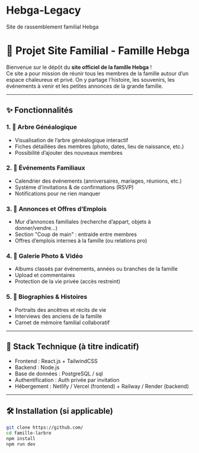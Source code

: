 # Hebga-Legacy
Site de rassemblement familial Hebga 
# 🌳 Projet Site Familial - Famille Hebga 

Bienvenue sur le dépôt du **site officiel de la famille Hebga** !  
Ce site a pour mission de réunir tous les membres de la famille autour d’un espace chaleureux et privé. On y partage l'histoire, les souvenirs, les événements à venir et les petites annonces de la grande famille.

---

## ✨ Fonctionnalités

### 1. 🌳 Arbre Généalogique
- Visualisation de l’arbre généalogique interactif
- Fiches détaillées des membres (photo, dates, lieu de naissance, etc.)
- Possibilité d’ajouter des nouveaux membres

### 2. 🎉 Événements Familiaux
- Calendrier des événements (anniversaires, mariages, réunions, etc.)
- Système d'invitations & de confirmations (RSVP)
- Notifications pour ne rien manquer

### 3. 📢 Annonces et Offres d’Emplois
- Mur d’annonces familiales (recherche d’appart, objets à donner/vendre…)
- Section "Coup de main" : entraide entre membres
- Offres d’emplois internes à la famille (ou relations pro)

### 4. 📸 Galerie Photo & Vidéo
- Albums classés par événements, années ou branches de la famille
- Upload et commentaires
- Protection de la vie privée (accès restreint)

### 5. 🧬 Biographies & Histoires
- Portraits des ancêtres et récits de vie
- Interviews des anciens de la famille
- Carnet de mémoire familial collaboratif

---

## 🧱 Stack Technique (à titre indicatif)

- Frontend : React.js + TailwindCSS
- Backend : Node.js
- Base de données : PostgreSQL / sql
- Authentification : Auth privée par invitation
- Hébergement : Netlify / Vercel (frontend) + Railway / Render (backend)

---

## 🛠 Installation (si applicable)

```bash
git clone https://github.com/
cd famille-larbre
npm install
npm run dev


